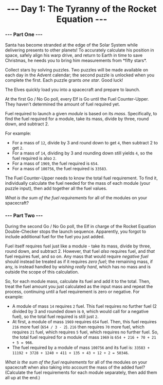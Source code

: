 <div align="center"><h1> --- Day 1: The Tyranny of the Rocket Equation --- </h1></div>

<h3> --- Part One --- </h3>
Santa has become stranded at the edge of the Solar System while delivering presents to other planets! To accurately calculate his position in space, safely align his warp drive, and return to Earth in time to save Christmas, he needs you to bring him measurements from *fifty stars*.

Collect stars by solving puzzles.  Two puzzles will be made available on each day in the Advent calendar; the second puzzle is unlocked when you complete the first.  Each puzzle grants *one star*. Good luck!

The Elves quickly load you into a spacecraft and prepare to launch.

At the first Go / No Go poll, every Elf is Go until the Fuel Counter-Upper.  They haven't determined the amount of fuel required yet.

Fuel required to launch a given *module* is based on its *mass*.  Specifically, to find the fuel required for a module, take its mass, divide by three, round down, and subtract 2.

For example:


 - For a mass of `12`, divide by 3 and round down to get `4`, then subtract 2 to get `2`.
 - For a mass of `14`, dividing by 3 and rounding down still yields `4`, so the fuel required is also `2`.
 - For a mass of `1969`, the fuel required is `654`.
 - For a mass of `100756`, the fuel required is `33583`.

The Fuel Counter-Upper needs to know the total fuel requirement.  To find it, individually calculate the fuel needed for the mass of each module (your puzzle input), then add together all the fuel values.

*What is the sum of the fuel requirements* for all of the modules on your spacecraft?


<h3> --- Part Two --- </h3>
During the second Go / No Go poll, the Elf in charge of the Rocket Equation Double-Checker stops the launch sequence.  Apparently, you forgot to include additional fuel for the fuel you just added.

Fuel itself requires fuel just like a module - take its mass, divide by three, round down, and subtract 2.  However, that fuel *also* requires fuel, and *that* fuel requires fuel, and so on.  Any mass that would require *negative fuel* should instead be treated as if it requires *zero fuel*; the remaining mass, if any, is instead handled by *wishing really hard*, which has no mass and is outside the scope of this calculation.

So, for each module mass, calculate its fuel and add it to the total.  Then, treat the fuel amount you just calculated as the input mass and repeat the process, continuing until a fuel requirement is zero or negative. For example:


 - A module of mass `14` requires `2` fuel.  This fuel requires no further fuel (2 divided by 3 and rounded down is `0`, which would call for a negative fuel), so the total fuel required is still just `2`.
 - At first, a module of mass `1969` requires `654` fuel.  Then, this fuel requires `216` more fuel (`654 / 3 - 2`).  `216` then requires `70` more fuel, which requires `21` fuel, which requires `5` fuel, which requires no further fuel.  So, the total fuel required for a module of mass `1969` is `654 + 216 + 70 + 21 + 5 = 966`.
 - The fuel required by a module of mass `100756` and its fuel is: `33583 + 11192 + 3728 + 1240 + 411 + 135 + 43 + 12 + 2 = 50346`.

*What is the sum of the fuel requirements* for all of the modules on your spacecraft when also taking into account the mass of the added fuel? (Calculate the fuel requirements for each module separately, then add them all up at the end.)